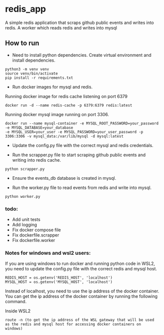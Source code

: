 # redis_app

A simple redis application that scraps github public events and writes into redis. A worker which reads redis and writes into mysql 

## How to run

* Need to install python dependencies. Create virtual environment and install dependencies.

```
python3 -m venv venv
source venv/bin/activate
pip install -r requirements.txt
```

* Run docker images for mysql and redis.

Running docker image for redis cache listening on port 6379
```
docker run -d --name redis-cache -p 6379:6379 redis:latest
```

Running docker mysql image running on port 3306.

```
docker run --name mysql-container -e MYSQL_ROOT_PASSWORD=your_password -e MYSQL_DATABASE=your_database 
-e MYSQL_USER=your_user -e MYSQL_PASSWORD=your_user_password -p 3306:3306 -v mysql_data:/var/lib/mysql -d mysql:latest
```

* Update the config.py file with the correct mysql and redis credentials.

* Run the scrapper.py file to start scraping github public events and writing into redis cache.

```
python scrapper.py
```

* Ensure the events_db database is created in mysql.

* Run the worker.py file to read events from redis and write into mysql.

```
python worker.py
```

### todo:

* Add unit tests
* Add logging
* Fix docker compose file
* Fix dockerfile.scrapper
* Fix dockerfile.worker

### Notes for windows and wsl2 users:

If you are using windows to run docker and running python code in WSL2, you need to update the config.py file with the correct redis and mysql host.

```
REDIS_HOST = os.getenv('REDIS_HOST', 'localhost')
MYSQL_HOST = os.getenv('MYSQL_HOST', 'localhost')
```

Instead of localhost, you need to use the ip address of the docker container. You can get the ip address of the docker container by running the following command.

Inside WSL2
```
route -n (to get the ip address of the WSL gateway that will be used as the redis and mysql host for accessing docker containers on windows)
```
